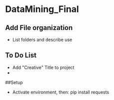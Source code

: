# DataMining_Final

## Add File organization
- List folders and describe use

## To Do List
- Add "Creative" Title to project
- 

##Setup
- Activate environment, then: pip install requests
